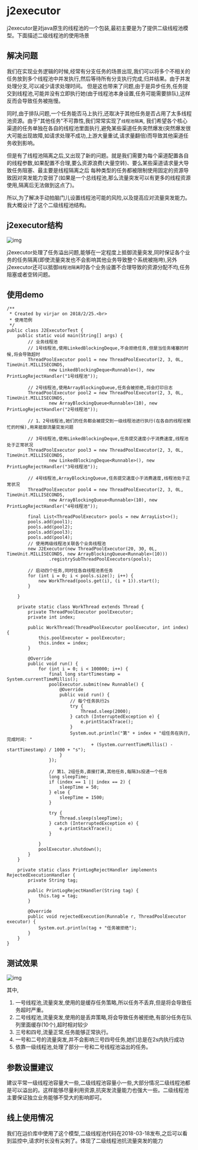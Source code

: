 # j2executor
j2executor是对java原生的线程池的一个包装,最初主要是为了提供二级线程池模型。下面描述二级线程池的使用场景

## 解决问题
我们在实现业务逻辑的时候,经常有分支任务的场景出现,我们可以将多个不相关的任务放到多个线程池中并发执行,然后等待所有分支执行完成,归并结果。由于并发处理分支,可以减少请求处理时间。
但是这也带来了问题,由于是异步任务,任务提交到线程池,可能并没有立即执行她(由于线程池本身设置,任务可能需要排队),这样反而会导致任务被拖慢。

同时,由于排队问题,一个任务能否马上执行,还取决于其他任务是否占用了太多线程池资源。由于"其他任务"不可靠性,我们常常实现了``线程池隔离``,
我们希望各个核心渠道的任务单独在各自的线程池里面执行,避免某些渠道任务突然爆发(突然爆发很大可能出现故障,如请求处理不成功,上游大量重试,请求量翻倍)而导致其他渠道任务收到影响。

但是有了线程池隔离之后,又出现了新的问题。就是我们需要为每个渠道配置各自的线程参数,如果配置不合理,要么资源浪费(大量空转)、要么某些渠道请求量大导致任务阻塞、最主要是线程隔离之后
每种类型的任务都被限制使用固定的资源导致因对突发能力变弱了(如果是一个总线程池,那么流量突发可以有更多的线程资源使用,隔离后无法做到这点了)。

所以,为了解决手动拍脑门儿设置线程池可能的风险,以及提高应对流量突发能力。我大概设计了这个二级线程池结构。

## j2executor结构
![img](j2executor.png)

j2executor处理了任务溢出问题,能够在一定程度上抵御流量突发,同时保证各个业务的任务隔离(即使流量突发也不会影响其他业务导致整个系统被拖垮),另外j2executor还可以抵御``线程池隔离``时各个业务设置不合理导致的资源分配不均,任务阻塞或者空转问题。

## 使用demo
```
/**
 * Created by virjar on 2018/2/25.<br>
 * 使用范例
 */
public class J2ExecutorTest {
    public static void main(String[] args) {
        // 业务线程池
        // 1号线程池,使用LinkedBlockingDeque,不会拒绝任务,但是当任务堵塞的时候,将会导致超时
        ThreadPoolExecutor pool1 = new ThreadPoolExecutor(2, 3, 0L, TimeUnit.MILLISECONDS,
                new LinkedBlockingDeque<Runnable>(), new PrintLogRejectHandler("1号线程池"));

        // 2号线程池,使用ArrayBlockingQueue,任务会被拒绝,将会打印日志
        ThreadPoolExecutor pool2 = new ThreadPoolExecutor(2, 3, 0L, TimeUnit.MILLISECONDS,
                new ArrayBlockingQueue<Runnable>(10), new PrintLogRejectHandler("2号线程池"));

        // 1、2号线程池,她们的任务都会被提交到一级线程池进行执行(在各自的线程池繁忙的时候),用来抵御流量突发问题

        // 3号线程池,使用LinkedBlockingDeque,任务提交速度小于消费速度,线程池处于正常状况
        ThreadPoolExecutor pool3 = new ThreadPoolExecutor(2, 3, 0L, TimeUnit.MILLISECONDS,
                new LinkedBlockingDeque<Runnable>(), new PrintLogRejectHandler("3号线程池"));

        // 4号线程池,ArrayBlockingQueue,任务提交速度小于消费速度,线程池处于正常状况
        ThreadPoolExecutor pool4 = new ThreadPoolExecutor(2, 3, 0L, TimeUnit.MILLISECONDS,
                new ArrayBlockingQueue<Runnable>(10), new PrintLogRejectHandler("4号线程池"));

        final List<ThreadPoolExecutor> pools = new ArrayList<>();
        pools.add(pool1);
        pools.add(pool2);
        pools.add(pool3);
        pools.add(pool4);
        // 使用两级线程池关联各个业务线程池
        new J2Executor(new ThreadPoolExecutor(20, 30, 0L, TimeUnit.MILLISECONDS, new ArrayBlockingQueue<Runnable>(10)))
                .registrySubThreadPoolExecutors(pools);

        // 启动四个任务,同时往各自线程池丢任务
        for (int i = 0; i < pools.size(); i++) {
            new WorkThread(pools.get(i), (i + 1)).start();
        }

    }

    private static class WorkThread extends Thread {
        private ThreadPoolExecutor poolExecutor;
        private int index;

        public WorkThread(ThreadPoolExecutor poolExecutor, int index) {
            this.poolExecutor = poolExecutor;
            this.index = index;
        }

        @Override
        public void run() {
            for (int i = 0; i < 100000; i++) {
                final long startTimestamp = System.currentTimeMillis();
                poolExecutor.submit(new Runnable() {
                    @Override
                    public void run() {
                        // 每个任务执行2s
                        try {
                            Thread.sleep(2000);
                        } catch (InterruptedException e) {
                            e.printStackTrace();
                        }
                        System.out.println("第" + index + "组任务在执行,完成时间: "
                                + (System.currentTimeMillis() - startTimestamp) / 1000 + "s");
                    }
                });

                // 第1、2组任务,直接打满,其他任务,每隔3s投递一个任务
                long sleepTime;
                if (index == 1 || index == 2) {
                    sleepTime = 50;
                } else {
                    sleepTime = 1500;
                }

                try {
                    Thread.sleep(sleepTime);
                } catch (InterruptedException e) {
                    e.printStackTrace();
                }

            }
            poolExecutor.shutdown();
        }
    }

    private static class PrintLogRejectHandler implements RejectedExecutionHandler {
        private String tag;

        public PrintLogRejectHandler(String tag) {
            this.tag = tag;
        }

        @Override
        public void rejectedExecution(Runnable r, ThreadPoolExecutor executor) {
            System.out.println(tag + "任务被拒绝");
        }
    }
}
```

## 测试效果
![img](sample.png)

其中,
1. 一号线程池,流量突发,使用的是缓存任务策略,所以任务不丢弃,但是将会导致任务超时严重。
2. 二号线程池,流量突发,使用的是丢弃策略,将会导致任务被拒绝,有部分任务在队列里面缓存(10个),超时相对较少
3. 三号和四号,流量正常,任务能够正常执行。
4. 一号和二号的流量突发,并不会影响三号四号任务,她们总是在2s内执行成功
5. 依靠一级线程池,处理了部分一号和二号线程池溢出的任务。

## 参数设置建议
建议平常一级线程池容量大一些,二级线程池容量小一些,大部分情况二级线程池都是可以溢出的。这样能够尽量利用资源,抗突发流量能力也强大一些。二级线程池主要保证独立业务能够不受大的影响即可。

## 线上使用情况

我们在运价库中使用了这个模型,二级线程池代码在2018-03-18发布,之后可以看到监控中,请求时长没有尖刺了。体现了二级线程池抗流量突发的能力